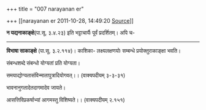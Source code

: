 +++
title = "007 narayanan er"

+++
[[narayanan er	2011-10-28, 14:49:20 [Source](https://groups.google.com/g/bvparishat/c/tiWZaVpCw-Q)]]



**न यद्यनाकाङ्क्षे**(पा.सू. ३.४.२३) इति भट्टाचार्यैः पूर्वं प्रदर्शितम्। अपि च-  

****

**विभाषा साकाङ्क्षे** (पा.सू. ३.२.११४)। काशिका- लक्ष्यलक्षणयोः सम्बन्धे प्रयोक्तुराकाङ्क्षा भवति।

संबन्धशब्दे संबन्धो योग्यतां प्रति योग्यता।

समयाद्योग्यतासंविन्मातापुत्रादियोगवत्।। (वाक्यपदीयम् ३-३-३१)

  

भावनानुगतादेतदागमादेव जायते।

आसत्तिविप्रकर्षाभ्यां आगमस्तु विशिष्यते।। (वाक्यपदीयम् २.१५१)  

  

